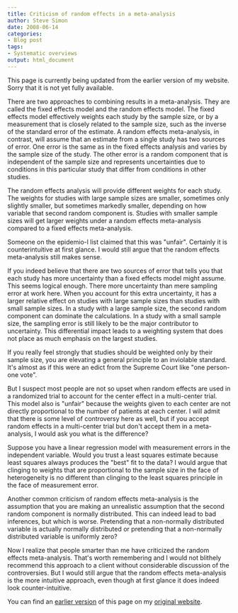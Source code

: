 ```yaml
---
title: Criticism of random effects in a meta-analysis
author: Steve Simon
date: 2008-06-14
categories:
- Blog post
tags:
- Systematic overviews
output: html_document
---
```

This page is currently being updated from the earlier version of my website. Sorry that it is not yet fully available.

There are two approaches to combining results in a meta-analysis. They
are called the fixed effects model and the random effects model. The
fixed effects model effectively weights each study by the sample size,
or by a measurement that is closely related to the sample size, such as
the inverse of the standard error of the estimate. A random effects
meta-analysis, in contrast, will assume that an estimate from a single
study has two sources of error. One error is the same as in the fixed
effects analysis and varies by the sample size of the study. The other
error is a random component that is independent of the sample size and
represents uncertainties due to conditions in this particular study that
differ from conditions in other studies.

The random effects analysis will provide different weights for each
study. The weights for studies with large sample sizes are smaller,
sometimes only slightly smaller, but sometimes markedly smaller,
depending on how variable that second random component is. Studies with
smaller sample sizes will get larger weights under a random effects
meta-analysis compared to a fixed effects meta-analysis.

Someone on the epidemio-l list claimed that this was "unfair".
Certainly it is counterintuitive at first glance. I would still argue
that the random effects meta-analysis still makes sense.

If you indeed believe that there are two sources of error that tells you
that each study has more uncertainty than a fixed effects model might
assume. This seems logical enough. There more uncertainty than mere
sampling error at work here. When you account for this extra
uncertainty, it has a larger relative effect on studies with large
sample sizes than studies with small sample sizes. In a study with a
large sample size, the second random component can dominate the
calculations. In a study with a small sample size, the sampling error is
still likely to be the major contributor to uncertainty. This
differential impact leads to a weighting system that does not place as
much emphasis on the largest studies.

If you really feel strongly that studies should be weighted only by
their sample size, you are elevating a general principle to an
inviolable standard. It's almost as if this were an edict from the
Supreme Court like "one person-one vote".

But I suspect most people are not so upset when random effects are used
in a randomized trial to account for the center effect in a multi-center
trial. This model also is "unfair" because the weights given to each
center are not directly proportional to the number of patients at each
center. I will admit that there is some level of controversy here as
well, but if you accept random effects in a multi-center trial but
don't accept them in a meta-analysis, I would ask you what is the
difference?

Suppose you have a linear regression model with measurement errors in
the independent variable. Would you trust a least squares estimate
because least squares always produces the "best" fit to the data? I
would argue that clinging to weights that are proportional to the sample
size in the face of heterogeneity is no different than clinging to the
least squares principle in the face of measurement error.

Another common criticism of random effects meta-analysis is the
assumption that you are making an unrealistic assumption that the second
random component is normally distributed. This can indeed lead to bad
inferences, but which is worse. Pretending that a non-normally
distributed variable is actually normally distributed or pretending that
a non-normally distributed variable is uniformly zero?

Now I realize that people smarter than me have criticized the random
effects meta-analysis. That's worth remembering and I would not
blithely recommend this approach to a client without considerable
discussion of the controversies. But I would still argue that the random
effects meta-analysis is the more intuitive approach, even though at
first glance it does indeed look counter-intuitive.

You can find an [earlier version][sim1] of this page on my [original website][sim2].

[sim1]: http://www.pmean.com/08/RandomEffects.html
[sim2]: http://www.pmean.com/original_site.html
